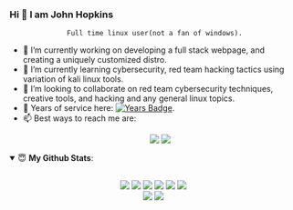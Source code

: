 <!--

#![Anurag's github stats](https://github-readme-stats.vercel.app/api?username=hkyinked&show_icons=true&theme=radical)

---
https://img.shields.io/badge/Contact%20Me-Nerdyjwebdesign-blue

---

**hkyinked/hkyinked** is a ✨ _special_ ✨ repository because its `README.md` (this file) appears on your GitHub profile.

Here are some ideas to get you started:

- 🔭 I’m currently working on ...
- 🌱 I’m currently learning ...
- 👯 I’m looking to collaborate on ...
- 🤔 I’m looking for help with ...
- 💬 Ask me about ...
- 📫 How to reach me: ...
- 😄 Pronouns: ...
- ⚡ Fun fact: ...
-->

   ### Hi 👋 I am John Hopkins
                  Full time linux user(not a fan of windows).
- 🔭 I’m currently working on developing a full stack webpage, and creating a uniquely customized distro.
- 🌱 I’m currently learning cybersecurity, red team hacking tactics using variation of kali linux tools. 
- 🤔 I’m looking to collaborate on red team cybersecurity techniques, creative tools, and hacking and any general linux topics. 
- 🤝 Years of service here: [![Years Badge](https://badges.pufler.dev/years/hkyinked)](https://badges.pufler.dev). 
- 📫 Best ways to reach me are: <p align= "center"> <img src = "https://img.shields.io/badge/linkedin-black.svg?&style=for-the-badge&logo=linkedin&logoColor=red">  <img src = "https://img.shields.io/badge/Nerdyjwebdesign-black?&style=for-the-badge&logo=linux&logoColor=red">

<details open>
 <summary> 😇 <b>My Github Stats</b>: </summary>
<br><p align = "center">
<img src = "https://img.shields.io/badge/RaspberryPi-black.svg?&style=for-the-badge&logo=raspberrypi.svg&logoColor=red">   
<img src = "https://img.shields.io/badge/arch-black?logo=arch-linux&logoColor=red&style=for-the-badge">  <img src = "https://img.shields.io/badge/python%20-black.svg?&style=for-the-badge&logo=python&logoColor=red">  <img src = "https://img.shields.io/badge/javascript%20-black.svg?&style=for-the-badge&logo=javascript&logoColor=red">  <img src = "https://img.shields.io/badge/shell_script%20-black.svg?&style=for-the-badge&logo=gnu-bash&logoColor=red">  <img src = "https://img.shields.io/badge/docker-black.svg?&style=for-the-badge&logo=docker&logoColor=red">
<br>

  <img src = "https://github-readme-stats.vercel.app/api?username=hkyinked&show_icons=true&theme=tokyonight&line_height=27">
  <img src = "https://github-readme-stats.vercel.app/api/top-langs/?username=hkyinked&hide=css,java,html&theme=tokyonight">
</p>
<!--
</details>

<details> 

<!--
[<img src = "https://img.shields.io/badge/arch-1793D1?logo=arch-linux&logoColor=white&style=for-the-badge">](https://www.nerdyjwebdesign.com)[<img src="https://img.shields.io/badge/twitter-%231DA1F2.svg?&style=for-the-badge&logo=twitter&logoColor=white" />](https://twitter.com/USERNAME) [<img src="https://img.shields.io/badge/python-%233776AB.svg?&style=for-the-badge&logo=python&logoColor=white" />][<img src="https://img.shields.io/badge/linkedin-%230077B5.svg?&style=for-the-badge&logo=linkedin&logoColor=white" />](https://www.linkedin.com/in/john-hopkins-414749126/) [<img src = "https://img.shields.io/badge/instagram-%23E4405F.svg?&style=for-the-badge&logo=instagram&logoColor=white">](https://www.instagram.com/USERNAME/) 
-->
